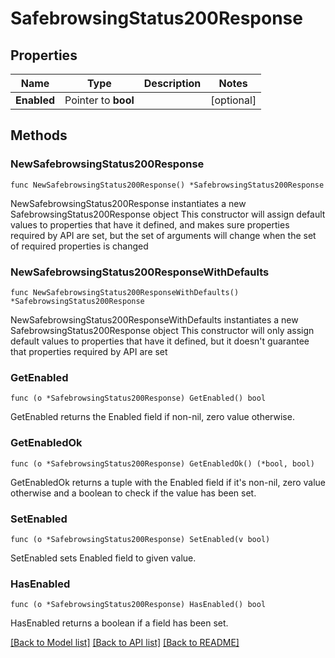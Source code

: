 # SafebrowsingStatus200Response

## Properties

Name | Type | Description | Notes
------------ | ------------- | ------------- | -------------
**Enabled** | Pointer to **bool** |  | [optional] 

## Methods

### NewSafebrowsingStatus200Response

`func NewSafebrowsingStatus200Response() *SafebrowsingStatus200Response`

NewSafebrowsingStatus200Response instantiates a new SafebrowsingStatus200Response object
This constructor will assign default values to properties that have it defined,
and makes sure properties required by API are set, but the set of arguments
will change when the set of required properties is changed

### NewSafebrowsingStatus200ResponseWithDefaults

`func NewSafebrowsingStatus200ResponseWithDefaults() *SafebrowsingStatus200Response`

NewSafebrowsingStatus200ResponseWithDefaults instantiates a new SafebrowsingStatus200Response object
This constructor will only assign default values to properties that have it defined,
but it doesn't guarantee that properties required by API are set

### GetEnabled

`func (o *SafebrowsingStatus200Response) GetEnabled() bool`

GetEnabled returns the Enabled field if non-nil, zero value otherwise.

### GetEnabledOk

`func (o *SafebrowsingStatus200Response) GetEnabledOk() (*bool, bool)`

GetEnabledOk returns a tuple with the Enabled field if it's non-nil, zero value otherwise
and a boolean to check if the value has been set.

### SetEnabled

`func (o *SafebrowsingStatus200Response) SetEnabled(v bool)`

SetEnabled sets Enabled field to given value.

### HasEnabled

`func (o *SafebrowsingStatus200Response) HasEnabled() bool`

HasEnabled returns a boolean if a field has been set.


[[Back to Model list]](../README.md#documentation-for-models) [[Back to API list]](../README.md#documentation-for-api-endpoints) [[Back to README]](../README.md)


